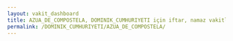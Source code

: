 ```yaml
---
layout: vakit_dashboard
title: AZUA_DE_COMPOSTELA, DOMINIK_CUMHURIYETI için iftar, namaz vakitleri ve hava durumu - ilçe/eyalet seç
permalink: /DOMINIK_CUMHURIYETI/AZUA_DE_COMPOSTELA/
---
```


<script type="text/javascript">
  var GLOBAL_COUNTRY = 'DOMINIK_CUMHURIYETI';
  var GLOBAL_CITY = 'AZUA_DE_COMPOSTELA';
  var GLOBAL_STATE = '';
  var lat = 72;
  var lon = 21;
</script>
